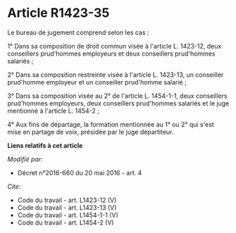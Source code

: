 # Article R1423-35

Le bureau de jugement comprend selon les cas : 

1° Dans sa composition de droit commun visée à l'article L. 1423-12, deux conseillers prud'hommes employeurs et deux
conseillers prud'hommes salariés ; 

2° Dans sa composition restreinte visée à l'article L. 1423-13, un conseiller prud'homme employeur et un conseiller
prud'homme salarié ; 

3° Dans sa composition visée au 2° de l'article L. 1454-1-1, deux conseillers prud'hommes employeurs, deux conseillers
prud'hommes salariés et le juge mentionné à l'article L. 1454-2 ; 

4° Aux fins de départage, la formation mentionnée au 1° ou 2° qui s'est mise en partage de voix, présidée par le juge
départiteur.

**Liens relatifs à cet article**

_Modifié par_:

  - Décret n°2016-660 du 20 mai 2016 - art. 4

_Cite_:

  - Code du travail - art. L1423-12 (V)
  - Code du travail - art. L1423-13 (V)
  - Code du travail - art. L1454-1-1 (V)
  - Code du travail - art. L1454-2 (V)
